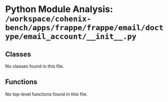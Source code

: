 # Python Module Analysis: `/workspace/cohenix-bench/apps/frappe/frappe/email/doctype/email_account/__init__.py`

## Classes

No classes found in this file.


## Functions

No top-level functions found in this file.
